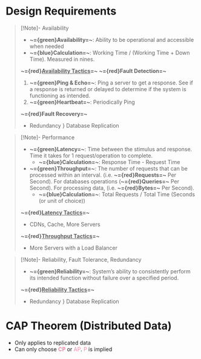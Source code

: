 # Design Requirements

>[!Note]- Availability
> <!-- Multiline -->
> * **~={green}Availability=~**: Ability to be operational and accessible when needed
> * **~={blue}Calculation=~**: Working Time / (Working Time + Down Time). Measured in nines.
> 
> **~={red}<u>Availability Tactics</u>=~**
> **~={red}Fault Detection=~**
> 1. **~={green}Ping & Echo=~**: Ping a server to get a response. See if a response is returned or delayed to determine if the system is functioning as intended.
> 2. **~={green}Heartbeat=~**: Periodically Ping
> 
> **~={red}Fault Recovery=~**
> * Redundancy } Database Replication

>[!Note]- Performance
> <!-- Multiline -->
> * **~={green}Latency=~**: Time between the stimulus and response. Time it takes for 1 request/operation to complete.
> 	* **~={blue}Calculation=~**: Response Time - Request Time
> * **~={green}Throughput=~**: The number of requests that can be processed within an interval. (i.e. **~={red}Requests=~** Per Second). For databases operations (**~={red}Queries=~** Per Second). For processing data, (i.e. **~={red}Bytes=~** Per Second).
> 	* **~={blue}Calculation=~**: Total Requests / Total Time (Seconds (or unit of choice))
> 
> **~={red}<u>Latency Tactics</u>=~**
> * CDNs, Cache, More Servers
> 
> **~={red}<u>Throughput Tactics</u>=~**
> * More Servers with a Load Balancer

>[!Note]- Reliability, Fault Tolerance, Redundancy
> <!-- Multiline -->
> * **~={green}Reliability=~**: System’s ability to consistently perform its intended function without failure over a specified period.
> 
> **~={red}<u>Reliability Tactics</u>=~**
> * Redundancy } Database Replication

# CAP Theorem (Distributed Data)

* Only applies to replicated data
* Can only choose **<font color="#f38ba8">CP</font>** or <font color="#f38ba8">AP</font>. <font color="#f38ba8">P</font> is implied


